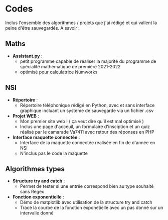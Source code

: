 # Codes

Inclus l'ensemble des algorithmes / projets que j'ai rédigé et qui vallent la peine d'être sauvegardés. A savoir :  

## Maths

* **Assistant.py** : 
    - petit programme capable de réaliser la majorité du programme de spécialité mathématique de première 2021-2022
    - optimisé pour calculatrice Numworks 

## NSI 

* **Répertoire** :
    - Répertoire téléphonique rédigé en Python, avec et sans interface graphique incluant un système de sauvegarde via un fichier .csv
* **Projet WEB** :
    - Mon premier site web ! ( ça veut dire qu'il est mal optimisé )
    - Inclus une page d'acceuil, un formulaire d'insciption et un quiz réalisé par le camarade Va7411 avec retour des réponses en PHP
* **Interface maquette connectée** : 
    - Interface de la maquette connectée réalisée en fin de d'année en NSI
    - N'inclus pas le code la maquette

## Algorithmes types

* **Structure try and catch** :
    - Permet de tester si une entrée correspond bien au type souhaité sans Regex
* **Fonction exponentielle** :
    - Démo de matplotlib avec utilisation de la structure try and catch
    - Tracé la courbe de la fonction exponetielle avec un pas donné sur un intervalle donné


